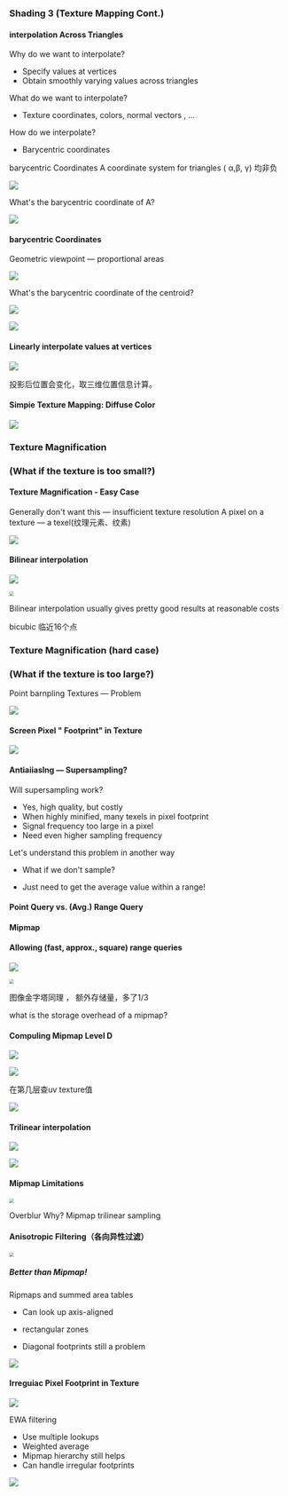 ### Shading 3 (Texture Mapping Cont.)

#### interpolation Across Triangles

Why do we want to interpolate?

* Specify values at vertices
* Obtain smoothly varying values across triangles

What do we want to interpolate?

* Texture coordinates, colors, normal vectors , ...

How do we interpolate?

* Barycentric coordinates 

barycentric Coordinates
A coordinate system for triangles ( α,β, γ)  均非负

![](../../../assets/img/2022-08-25/fast_23-04-02.png)

What's the barycentric coordinate of A?

![](../../../assets/img/2022-08-25/fast_23-06-53.png)

#### barycentric Coordinates

Geometric viewpoint — proportional areas

![](../../../assets/img/2022-08-25/fast_23-07-53.png)

What's the barycentric coordinate of the centroid?

![](../../../assets/img/2022-08-25/fast_23-10-17.png)

![](../../../assets/img/2022-08-25/fast_23-10-57.png)

#### Linearly interpolate values at vertices

![](../../../assets/img/2022-08-25/fast_23-12-58.png)

投影后位置会变化，取三维位置信息计算。



#### Simpie Texture Mapping: Diffuse Color

![](../../../assets/img/2022-08-25/fast_23-16-01.png)



### Texture Magnification

### (What if the texture is too small?)

#### Texture Magnification - Easy Case

Generally don't want this — insufficient texture resolution
A pixel on a texture — a texel(纹理元素、纹素)

![](../../../assets/img/2022-08-25/fast_23-18-54.png)

#### Bilinear interpolation 

![](../../../assets/img/2022-08-25/fast_23-20-45.png)

<img src="../../../assets/img/2022-08-25/fast_23-22-17.png" style="zoom:50%;" />

Bilinear interpolation usually gives pretty good results
at reasonable costs

bicubic 临近16个点

### Texture Magnification (hard case)

### (What if the texture is too large?)

Point barnpling Textures — Problem

![](../../../assets/img/2022-08-25/fast_23-25-55.png)



#### Screen Pixel " Footprint" in Texture

![](../../../assets/img/2022-08-25/fast_23-27-23.png)

#### Antiaiiaslng — Supersampling?

Will supersampling work?

* Yes, high quality, but costly
* When highly minified, many texels in pixel footprint
* Signal frequency too large in a pixel
* Need even higher sampling frequency

Let's understand this problem in another way

* What if we don't sample?

* Just need to get the average value within a range!

#### Point Query vs. (Avg.) Range Query

#### Mipmap

#### Allowing (fast, approx., square) range queries

![](../../../assets/img/2022-08-25/fast_23-48-17.png)

<img src="../../../assets/img/2022-08-25/fast_23-49-06.png" style="zoom:50%;" />

图像金字塔同理 ， 额外存储量，多了1/3



what is the storage overhead of a mipmap?

#### Compuling Mipmap Level D

![](../../../assets/img/2022-08-25/fast_23-53-10.png)

![](../../../assets/img/2022-08-25/fast_23-54-56.png)

在第几层查uv texture值

![](../../../assets/img/2022-08-25/fast_23-57-37.png)



#### Trilinear interpolation

![](../../../assets/img/2022-08-25/fast_23-59-04.png)

![](../../../assets/img/2022-08-26/fast_00-00-46.png)

#### Mipmap Limitations

<img src="../../../assets/img/2022-08-26/fast_00-02-47.png" style="zoom:50%;" />

Overblur Why?          Mipmap trilinear sampling

#### Anisotropic Filtering（各向异性过滤）

<img src="../../../assets/img/2022-08-26/fast_00-04-47.png" style="zoom:50%;" />

##### Better than Mipmap!

Ripmaps and summed area tables

* Can look up axis-aligned

* rectangular zones
*  Diagonal footprints still a problem

<img src="../../../assets/img/2022-08-26/fast_00-05-48.png"  />

#### Irreguiac Pixel Footprint in Texture

<img src="../../../assets/img/2022-08-26/fast_00-07-08.png"  />

EWA filtering

* Use multiple lookups
*  Weighted average
* Mipmap hierarchy still helps
* Can handle irregular footprints

<img src="../../../assets/img/2022-08-26/fast_00-09-00.png"  />